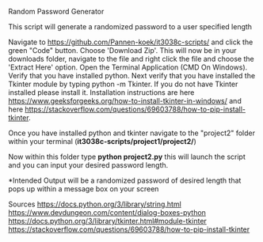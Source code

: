 Random Password Generator

This script will generate a randomized password to a user specified length

Navigate to https://github.com/Pannen-koek/it3038c-scripts/ and click the green "Code" button. Choose 'Download Zip'. This will now be in your downloads folder, navigate to the file and right click the file and choose the 'Extract Here' option. Open the Terminal Application (CMD On Windows). Verify that you have installed python. Next verify that you have installed the Tkinter module by typing python -m Tkinter. If you do not have Tkinter installed please install it. Installation instructions are here https://www.geeksforgeeks.org/how-to-install-tkinter-in-windows/ and here https://stackoverflow.com/questions/69603788/how-to-pip-install-tkinter.

Once you have installed python and tkinter navigate to the "project2" folder within your terminal (**it3038c-scripts/project1/project2/**) 

Now within this folder type **python project2.py** this will launch the script and you can input your desired password length. 

*Intended Output will be a randomized password of desired length that pops up within a message box on your screen 

Sources
https://docs.python.org/3/library/string.html
https://www.devdungeon.com/content/dialog-boxes-python
https://docs.python.org/3/library/tkinter.html#module-tkinter
https://stackoverflow.com/questions/69603788/how-to-pip-install-tkinter

